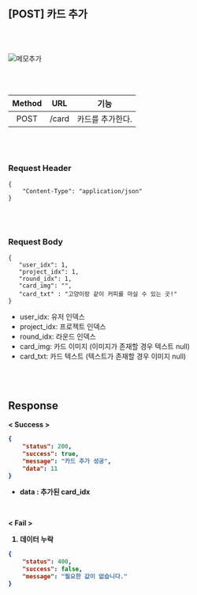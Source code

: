 ## [POST] 카드 추가

<br>
<br>

![메모추가](https://user-images.githubusercontent.com/55133871/87725787-e5d54e80-c7f8-11ea-9abf-77ed93ea9c7c.png)

<br>
<br>

| Method | URL             | 기능                |
| :------: | :-----------------------: | :------------------------------: | 
| POST   | /card | 카드를 추가한다. |

<br>
<br>

### Request Header

```
{
    "Content-Type": "application/json"
}
```

<br>
<br>


### Request Body

```
{
   "user_idx": 1,
   "project_idx": 1,
   "round_idx": 1,
   "card_img": "",
   "card_txt" : "고양이랑 같이 커피를 마실 수 있는 곳!"
}
```
- user_idx: 유저 인덱스
- project_idx: 프로젝트 인덱스
- round_idx: 라운드 인덱스
- card_img: 카드 이미지 (이미지가 존재할 경우 텍스트 null)
- card_txt: 카드 텍스트 (텍스트가 존재할 경우 이미지 null)

<br>
<br>

## Response



<b> < Success >

```json
{
    "status": 200,
    "success": true,
    "message": "카드 추가 성공",
    "data": 11
}
```
+ data : 추가된 card_idx

<br>


<b> < Fail >


1. 데이터 누락

```json
{
    "status": 400,
    "success": false,
    "message": "필요한 값이 없습니다."
}
```